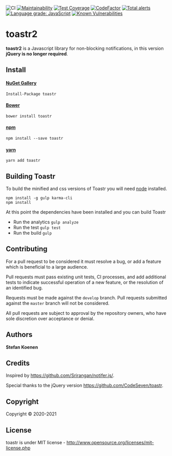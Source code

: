 ![CI](https://github.com/StefanKoenen/ToastrNative/workflows/CI/badge.svg?branch=master)
[![Maintainability](https://api.codeclimate.com/v1/badges/e935f4ebc172ab4af432/maintainability)](https://codeclimate.com/github/StefanKoenen/ToastrNative/maintainability)
[![Test Coverage](https://api.codeclimate.com/v1/badges/e935f4ebc172ab4af432/test_coverage)](https://codeclimate.com/github/StefanKoenen/ToastrNative/test_coverage)
[![CodeFactor](https://www.codefactor.io/repository/github/stefankoenen/toastrnative/badge)](https://www.codefactor.io/repository/github/stefankoenen/toastrnative)
[![Total alerts](https://img.shields.io/lgtm/alerts/g/StefanKoenen/ToastrNative.svg?logo=lgtm&logoWidth=18)](https://lgtm.com/projects/g/StefanKoenen/ToastrNative/alerts/)
[![Language grade: JavaScript](https://img.shields.io/lgtm/grade/javascript/g/StefanKoenen/ToastrNative.svg?logo=lgtm&logoWidth=18)](https://lgtm.com/projects/g/StefanKoenen/ToastrNative/context:javascript)
[![Known Vulnerabilities](https://snyk.io/test/github/StefanKoenen/ToastrNative/badge.svg?targetFile=package.json)](https://snyk.io/test/github/StefanKoenen/ToastrNative?targetFile=package.json)

# toastr2

**toastr2** is a Javascript library for non-blocking notifications, in this version **jQuery is no longer required**.

## Install

#### [NuGet Gallery](http://nuget.org/packages/toastr)

```
Install-Package toastr
```

#### [Bower](http://bower.io/search/?q=toastr)

```
bower install toastr
```

#### [npm](https://www.npmjs.com/package/toastr)

```
npm install --save toastr
```

#### [yarn](https://yarnpkg.com/en/package/toastr)

```
yarn add toastr
```

## Building Toastr

To build the minified and css versions of Toastr you will need [node](http://nodejs.org) installed.

```
npm install -g gulp karma-cli
npm install
```

At this point the dependencies have been installed and you can build Toastr

-   Run the analytics `gulp analyze`
-   Run the test `gulp test`
-   Run the build `gulp`

## Contributing

For a pull request to be considered it must resolve a bug, or add a feature which is beneficial to a large audience.

Pull requests must pass existing unit tests, CI processes, and add additional tests to indicate successful operation of a new feature, or the resolution of an identified bug.

Requests must be made against the `develop` branch. Pull requests submitted against the `master` branch will not be considered.

All pull requests are subject to approval by the repository owners, who have sole discretion over acceptance or denial.

## Authors

**Stefan Koenen**

## Credits

Inspired by https://github.com/Srirangan/notifer.js/.

Special thanks to the jQuery version https://github.com/CodeSeven/toastr.

## Copyright

Copyright © 2020-2021

## License

toastr is under MIT license - http://www.opensource.org/licenses/mit-license.php

